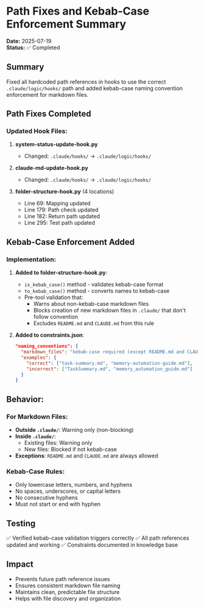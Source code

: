 # Path Fixes and Kebab-Case Enforcement Summary

**Date:** 2025-07-19  
**Status:** ✅ Completed

## Summary

Fixed all hardcoded path references in hooks to use the correct `.claude/logic/hooks/` path and added kebab-case naming convention enforcement for markdown files.

## Path Fixes Completed

### Updated Hook Files:
1. **system-status-update-hook.py**
   - Changed: `.claude/hooks/` → `.claude/logic/hooks/`

2. **claude-md-update-hook.py**
   - Changed: `.claude/hooks/` → `.claude/logic/hooks/`

3. **folder-structure-hook.py** (4 locations)
   - Line 69: Mapping updated
   - Line 179: Path check updated
   - Line 182: Return path updated
   - Line 295: Test path updated

## Kebab-Case Enforcement Added

### Implementation:
1. **Added to folder-structure-hook.py**:
   - `is_kebab_case()` method - validates kebab-case format
   - `to_kebab_case()` method - converts names to kebab-case
   - Pre-tool validation that:
     - Warns about non-kebab-case markdown files
     - Blocks creation of new markdown files in `.claude/` that don't follow convention
     - Excludes `README.md` and `CLAUDE.md` from this rule

2. **Added to constraints.json**:
   ```json
   "naming_conventions": {
     "markdown_files": "kebab-case required (except README.md and CLAUDE.md)",
     "examples": {
       "correct": ["task-summary.md", "memory-automation-guide.md"],
       "incorrect": ["TaskSummary.md", "memory_automation_guide.md"]
     }
   }
   ```

## Behavior:

### For Markdown Files:
- **Outside `.claude/`**: Warning only (non-blocking)
- **Inside `.claude/`**: 
  - Existing files: Warning only
  - New files: Blocked if not kebab-case
- **Exceptions**: `README.md` and `CLAUDE.md` are always allowed

### Kebab-Case Rules:
- Only lowercase letters, numbers, and hyphens
- No spaces, underscores, or capital letters
- No consecutive hyphens
- Must not start or end with hyphen

## Testing

✅ Verified kebab-case validation triggers correctly
✅ All path references updated and working
✅ Constraints documented in knowledge base

## Impact

- Prevents future path reference issues
- Ensures consistent markdown file naming
- Maintains clean, predictable file structure
- Helps with file discovery and organization